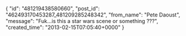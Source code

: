  {
   "id": "481219438580660",
   "post_id": "462493170453287_481209285248342",
   "from_name": "Pete Daoust",
   "message": "Fuk...is this a star wars scene or something ???",
   "created_time": "2013-02-15T07:05:40+0000"
 }
